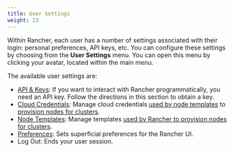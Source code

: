 ```yaml
---
title: User Settings
weight: 23
---
```


Within Rancher, each user has a number of settings associated with their login: personal preferences, API keys, etc. You can configure these settings by choosing from the **User Settings** menu. You can open this menu by clicking your avatar, located within the main menu.

<!-- ![User Settings Menu](./assets/img/rancher/user-settings.png) -->

The available user settings are:

- [API & Keys]({{<baseurl>}}/rancher/v2.6/en/user-settings/api-keys/): If you want to interact with Rancher programmatically, you need an API key. Follow the directions in this section to obtain a key.
- [Cloud Credentials]({{<baseurl>}}/rancher/v2.6/en/user-settings/cloud-credentials/): Manage cloud credentials [used by node templates]({{<baseurl>}}/rancher/v2.6/en/cluster-provisioning/rke-clusters/node-pools/#node-templates) to [provision nodes for clusters]({{<baseurl>}}/rancher/v2.6/en/cluster-provisioning/rke-clusters).
- [Node Templates]({{<baseurl>}}/rancher/v2.6/en/user-settings/node-templates): Manage templates [used by Rancher to provision nodes for clusters]({{<baseurl>}}/rancher/v2.6/en/cluster-provisioning/rke-clusters).
- [Preferences]({{<baseurl>}}/rancher/v2.6/en/user-settings/preferences): Sets superficial preferences for the Rancher UI.
- Log Out: Ends your user session.
